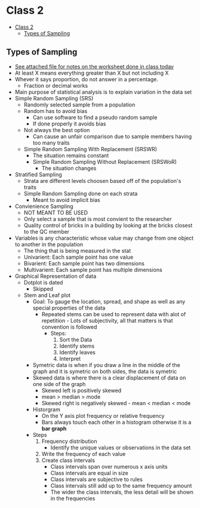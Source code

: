 # Class 2

- [Class 2](#class-2)
  - [Types of Sampling](#types-of-sampling)

## Types of Sampling

- [See attached file for notes on the worksheet done in class today](1-21-2021.pdf)
- At least X means everything greater than X but not including X
- Whever it says proportion, do not answer in a percentage.
  - Fraction or decimal works
- Main purpose of statistical analysis is to explain variation in the data set
- Simple Random Sampling (SRS)
  - Randomly selected sample from a population
  - Random has to avoid bias
    - Can use software to find a pseudo random sample
    - If done properly it avoids bias
  - Not always the best option
    - Can cause an unfair comparison due to sample members having too many traits
  - Simple Random Sampling With Replacement (SRSWR)
    - The situation remains constant
    - Simple Random Sampling Without Replacement (SRSWoR)
      - The situation changes
- Stratified Sampling
  - Strata are different levels choosen based off of the population's traits
  - Simple Random Sampling done on each strata
    - Meant to avoid implicit bias
- Convienience Sampling
  - NOT MEANT TO BE USED
  - Only select a sample that is most convient to the researcher
  - Quality control of bricks in a building by looking at the bricks closest to the QC member
- Variables is any characteristic whose value may change from one object to another in the population
  - The thing that is being measured in the stat
  - Univarient: Each sample point has one value
  - Bivarient:  Each sample point has two dimensions
  - Multivarient: Each sample point has multiple dimensions
- Graphical Representation of data
  - Dotplot is dated
    - Skipped
  - Stem and Leaf plot
    - Goal: To gauge the location, spread, and shape as well as any special properties of the data
      - Repeated stems can be used to represent data with alot of repetition
            - Lots of subjectivity, all that matters is that convention is followed
        - Steps:
            1. Sort the Data
            2. Identify stems
            3. Identify leaves
            4. Interpret
    - Symetric data is when if you draw a line in the middle of the graph and it is symetric on both sides, the data is symetric
    - Skewed data is where there is a clear displacement of data on one side of the graph
      - Skewed left is positively skewed
      - mean > median > mode
      - Skewed right is negatively skewed
            - mean < median < mode
    - Historgram
      - On the Y axis plot frequency or relative frequency
      - Bars always touch each other in a histogram otherwise it is a **bar graph**
    - Steps
        1. Frequency distribution
            - Identify the unique values or observations in the data set
        2. Write the frequency of each value
        3. Create class intervals
            - Class intervals span over numerous x axis units
            - Class intervals are equal in size
            - Class intervals are subjective to rules
            - Class intervals still add up to the same frequency amount
            - The wider the class intervals, the less detail will be shown in the frequencies
